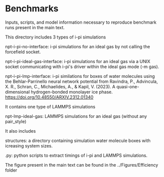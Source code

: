 # Benchmarks 
Inputs, scripts, and model information necessary to reproduce benchmark runs present in the main text.

This directory includes 3 types of i-pi simulations

npt-i-pi-no-interface: i-pi simulations for an ideal gas by not calling the forcefield socket.

npt-i-pi-ideal-gas-interface: i-pi simulations for an ideal gas via a UNIX socket communicating with i-pi's driver within the ideal gas mode (-m gas).

npt-i-pi-lmp-interface: i-pi similations for boxes of water molecules using the Behlar-Parrinello neural network potential from Ravindra, P., Advincula, X. R., Schran, C., Michaelides, A., & Kapil, V. (2023). A quasi-one-dimensional hydrogen-bonded monolayer ice phase. https://doi.org/10.48550/ARXIV.2312.01340

It contains one type of LAMMPS simulations

npt-lmp-ideal-gas: LAMMPS simulations for an ideal gas (without any pair_style)

It also includes

structures: a directory containing simulation water molecule boxes with icreasing system sizes. 

.py: python scripts to extract timings of i-pi and LAMMPS simulations. 


The figure present in the main text can be found in the ../Figures/Efficiency folder
